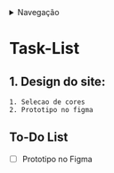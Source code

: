 <details>
    <summary>Navegação</summary>
    <ul>
        <li><a href="../README.md">README</a></li>
        <li><a href="/Desenvolvimento/Tasklist.md">Tasklist</a></li>
        <li><a href="/Desenvolvimento/Cursos.md">Cursos que realizei para a elaboração do site</a></li>
    </ul>
</details>

#  Task-List

## 1. Design do site:
    1. Selecao de cores
    2. Prototipo no figma

## To-Do List
- [ ] Prototipo no Figma